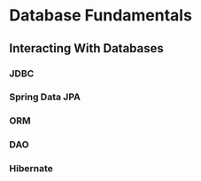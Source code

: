 # **Database Fundamentals**

## **Interacting With Databases**

### JDBC

### Spring Data JPA

### ORM

### DAO

### Hibernate


